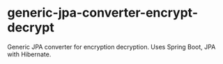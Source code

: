 # generic-jpa-converter-encrypt-decrypt
Generic JPA converter for encryption decryption. Uses Spring Boot, JPA with Hibernate.
